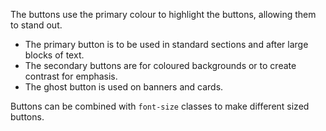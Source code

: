 The buttons use the primary colour to highlight the buttons, allowing them to stand out.

- The primary button is to be used in standard sections and after large blocks of text.
- The secondary buttons are for coloured backgrounds or to create contrast for emphasis.
- The ghost button is used on banners and cards.

Buttons can be combined with `font-size` classes to make different sized buttons.
